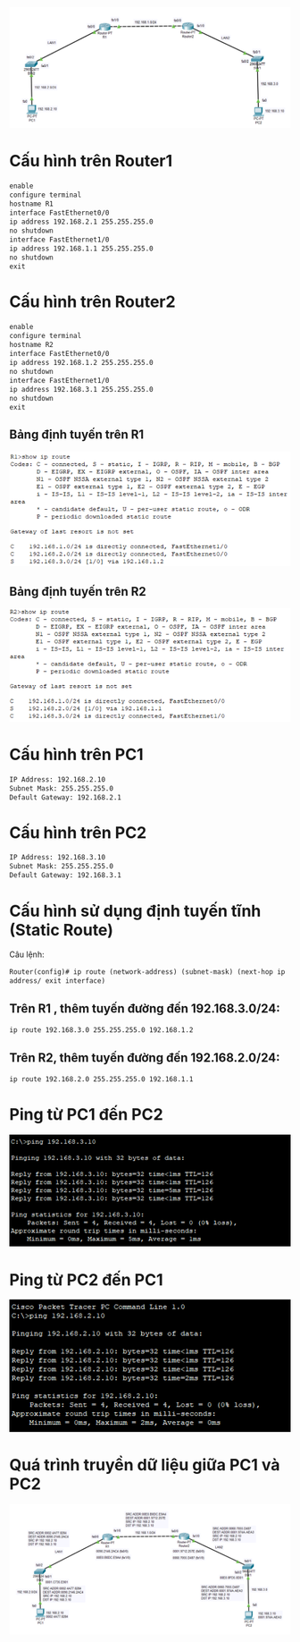![lab1](/QuyenNV/CCNA/Routing/images/lab1.png)

# Cấu hình trên Router1

    enable
    configure terminal
    hostname R1
    interface FastEthernet0/0
    ip address 192.168.2.1 255.255.255.0
    no shutdown
    interface FastEthernet1/0
    ip address 192.168.1.1 255.255.255.0
    no shutdown
    exit

# Cấu hình trên Router2

    enable
    configure terminal
    hostname R2
    interface FastEthernet0/0
    ip address 192.168.1.2 255.255.255.0
    no shutdown
    interface FastEthernet1/0
    ip address 192.168.3.1 255.255.255.0
    no shutdown
    exit

## Bảng định tuyến trên R1

![lab2](/QuyenNV/1.CCNA/Routing/images/lab2.png)

## Bảng định tuyến trên R2

![lab3](/QuyenNV/1.CCNA/Routing/images/lab3.png)

# Cấu hình trên PC1

    IP Address: 192.168.2.10
    Subnet Mask: 255.255.255.0
    Default Gateway: 192.168.2.1

# Cấu hình trên PC2

    IP Address: 192.168.3.10
    Subnet Mask: 255.255.255.0
    Default Gateway: 192.168.3.1

# Cấu hình sử dụng định tuyến tĩnh (Static Route)

Câu lệnh: 

    Router(config)# ip route (network-address) (subnet-mask) (next-hop ip address/ exit interface)

## Trên R1 , thêm tuyến đường đến 192.168.3.0/24:

    ip route 192.168.3.0 255.255.255.0 192.168.1.2

## Trên R2, thêm tuyến đường đến 192.168.2.0/24:

    ip route 192.168.2.0 255.255.255.0 192.168.1.1

# Ping từ PC1 đến PC2

![lab4](/QuyenNV/1.CCNA/Routing/images/lab4.png)

# Ping từ PC2 đến PC1

![lab5](/QuyenNV/1.CCNA/Routing/images/lab5.png)

# Quá trình truyền dữ liệu giữa PC1 và PC2 

![lab6](/QuyenNV/1.CCNA/Routing/images/lab6.png)